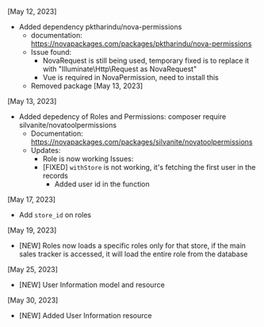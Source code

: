 [May 12, 2023]
- Added dependency pktharindu/nova-permissions
  - documentation: https://novapackages.com/packages/pktharindu/nova-permissions
  - Issue found:
    - NovaRequest is still being used, temporary fixed is to replace it with
      "Illuminate\Http\Request as NovaRequest"
    - Vue is required in NovaPermission, need to install this
  - Removed package [May 13, 2023]

[May 13, 2023]
- Added depedency of Roles and Permissions: composer require silvanite/novatoolpermissions
  - Documentation: https://novapackages.com/packages/silvanite/novatoolpermissions
  - Updates:
    - Role is now working
  Issues:
    - [FIXED] `withStore` is not working, it's fetching the first user in the records
      - Added user id in the function

[May 17, 2023]
- Add `store_id` on roles

[May 19, 2023]
- [NEW] Roles now loads a specific roles only for that store, if the main sales tracker
  is accessed, it will load the entire role from the database

[May 25, 2023]
- [NEW] User Information model and resource

[May 30, 2023]
- [NEW] Added User Information resource

